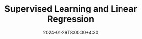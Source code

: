 ---
type: lecture
date: 2024-01-29T8:00:00+4:30
title: Supervised Learning and Linear Regression
tldr: "Empirical laws, linear models, and the least squares method."
thumbnail: /static_files/thumbnail/data-train-test.png
hide_from_announcments: true
links: 
    - url: /content/notes/01_intro_ml/ml_intro_notes
      name: Notes 
    - url: /content/notes/01_intro_ml_code/ML_tutorial
      name: Code 
    - url: /content/notes/01_intro_ml_code/ML_tutorial.ipynb
      name: Notebook 
    - url: https://www.youtube.com/watch?v=UThuJRt9_N8&ab_channel=JosephBakarji
      name: Video
---
